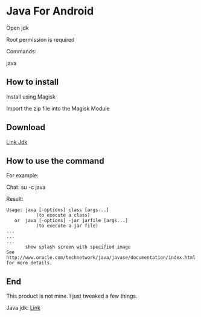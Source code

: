 # Java For Android


Open jdk

Root permission is required

Commands:

java


## How to install

Install using Magisk

Import the zip file into the Magisk Module

## Download

[Link Jdk](https://github.com/kakathic/Android-jdk/releases)

## How to use the command

For example:

Chat: su -c java

Result:

```
Usage: java [-options] class [args...]
           (to execute a class)
   or  java [-options] -jar jarfile [args...]
           (to execute a jar file)
...
...
...
       show splash screen with specified image
See http://www.oracle.com/technetwork/java/javase/documentation/index.html for more details.
```


## End

This product is not mine. I just tweaked a few things.

Java jdk: [Link](https://jdk.java.net)

